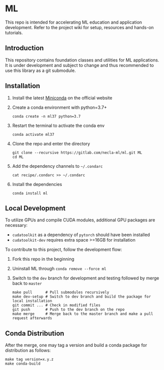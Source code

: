# ML

This repo is intended for accelerating ML education and application development.
Refer to the project wiki for setup, resources and hands-on tutorials.

## Introduction

This repository contains foundation classes and utilities for ML applications.
It is under development and subject to change and thus recommended to use this library as a git submodule.

## Installation

1. Install the latest [Miniconda](https://conda.io/en/latest/miniconda.html) on the official website
2. Create a conda environment with python=3.7+
    
    ```
    conda create -n ml37 python=3.7
    ```

3. Restart the terminal to activate the conda env

    ```
    conda activate ml37
    ```

4. Clone the repo and enter the directory

    ```
    git clone --recursive https://gitlab.com/necla-ml/ml.git ML
    cd ML
    ```

5. Add the dependency channels to `~/.condarc`

    ```
    cat recipe/.condarc >> ~/.condarc
    ```

6. Install the dependencies

    ```
    conda install ml
    ```

## Local Development

To utilize GPUs and compile CUDA modules, additional GPU packages are necessary:

- `cudatoolkit` as a dependency of `pytorch` should have been installed
- `cudatoolkit-dev` requires extra space >=16GB for installation

To contribute to this project, follow the development flow:

1. Fork this repo in the beginning
2. Uninstall ML through `conda remove --force ml`
3. Switch to the `dev` branch for development and testing followed by merge back to `master`
    
    ```
    make pull      # Pull submodules recursively
    make dev-setup # Switch to dev branch and build the package for local installation
    git commit ... # Check in modified files
    git push       # Push to the dev branch on the repo
    make merge     # Merge back to the master branch and make a pull request afterwards
    ```

## Conda Distribution

After the merge, one may tag a version and build a conda package for distribution as follows:

```
make tag version=x.y.z
make conda-build
```